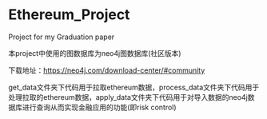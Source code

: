 # Ethereum_Project
Project for my Graduation paper

本project中使用的图数据库为neo4j图数据库(社区版本)

下载地址：https://neo4j.com/download-center/#community

get_data文件夹下代码用于拉取ethereum数据，process_data文件夹下代码用于处理拉取的ethereum数据，apply_data文件夹下代码用于对导入数据的neo4j数据库进行查询从而实现金融应用的功能(即risk control)